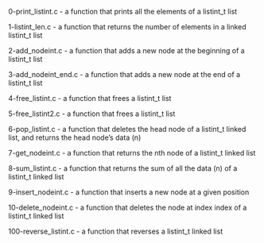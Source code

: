 0-print_listint.c - a function that prints all the elements of a listint_t list

1-listint_len.c - a function that returns the number of elements in a linked listint_t list

2-add_nodeint.c - a function that adds a new node at the beginning of a listint_t list

3-add_nodeint_end.c - a function that adds a new node at the end of a listint_t list

4-free_listint.c - a function that frees a listint_t list

5-free_listint2.c - a function that frees a listint_t list

6-pop_listint.c - a function that deletes the head node of a listint_t linked list, and returns the head node’s data (n)

7-get_nodeint.c - a function that returns the nth node of a listint_t linked list

8-sum_listint.c - a function that returns the sum of all the data (n) of a listint_t linked list

9-insert_nodeint.c - a function that inserts a new node at a given position

10-delete_nodeint.c - a function that deletes the node at index index of a listint_t linked list

100-reverse_listint.c - a function that reverses a listint_t linked list